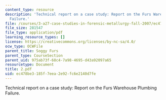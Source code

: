 ```yaml
---
content_type: resource
description: 'Technical report on a case study: Report on the Furs Warehouse Plumbing
  Failure.'
file: /courses/3-a27-case-studies-in-forensic-metallurgy-fall-2007/ec478be3185f7eea2e92fc6e2140d7fe_2.pdf
file_size: 281547
file_type: application/pdf
learning_resource_types: []
license: https://creativecommons.org/licenses/by-nc-sa/4.0/
ocw_type: OCWFile
parent_title: Soggy Furs
parent_type: CourseSection
parent_uid: 975ab73f-68c4-7a98-4695-d43a92097a65
resourcetype: Document
title: 2.pdf
uid: ec478be3-185f-7eea-2e92-fc6e2140d7fe
---
```

Technical report on a case study: Report on the Furs Warehouse Plumbing Failure.